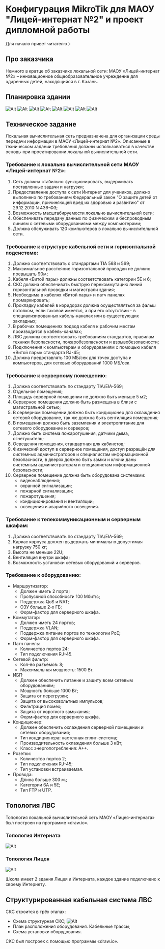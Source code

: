 # Конфигурация MikroTik для МАОУ "Лицей-интернат №2" и проект дипломной работы

Для начало привет читателю )

## Про заказчика
Немного в кратце об заказчике локальной сети: МАОУ «Лицей-интернат №2» – инновационное общеобразовательное учреждение для одаренных детей, находящийся в г. Казань. 

## Планировка здании
![Alt](https://github.com/fmanakhov/conf_mikrotik_li2_diploma_college/blob/main/ПланировкаЛИ2/КартыЗданийЛИ2/Слайд1.PNG)
![Alt](https://github.com/fmanakhov/conf_mikrotik_li2_diploma_college/blob/main/ПланировкаЛИ2/КартыЗданийЛИ2/Слайд2.PNG)
![Alt](https://github.com/fmanakhov/conf_mikrotik_li2_diploma_college/blob/main/ПланировкаЛИ2/КартыЗданийЛИ2/Слайд3.PNG)
![Alt](https://github.com/fmanakhov/conf_mikrotik_li2_diploma_college/blob/main/ПланировкаЛИ2/КартыЗданийЛИ2/Слайд4.PNG)
![Alt](https://github.com/fmanakhov/conf_mikrotik_li2_diploma_college/blob/main/ПланировкаЛИ2/КартыЗданийЛИ2/Слайд5.PNG)
![Alt](https://github.com/fmanakhov/conf_mikrotik_li2_diploma_college/blob/main/ПланировкаЛИ2/КартыЗданийЛИ2/Слайд6.PNG)
![Alt](https://github.com/fmanakhov/conf_mikrotik_li2_diploma_college/blob/main/ПланировкаЛИ2/КартыЗданийЛИ2/Слайд7.PNG)
![Alt](https://github.com/fmanakhov/conf_mikrotik_li2_diploma_college/blob/main/ПланировкаЛИ2/КартыЗданийЛИ2/Слайд8.PNG)

## Техническое задание
Локальная вычислительная сеть предназначена для организации среды передачи информации в МАОУ «Лицей-интернат №2».
Описанные в техническом задании требования должны использоваться в качестве основы при проектировании локальной вычислительной сети.
### Требование к локально вычислительной сети МАОУ «Лицей-интернат №2»:
1.  Сеть должна стабильно функционировать, выдерживать поставленные задачи и нагрузки;
2.  Предоставление доступа к сети Интернет для учеников, должно выполнено по требованиям Федеральный закон "О защите детей от информации, причиняющей вред их здоровью и развитию" от 29.12.2010 N 436-ФЗ;
3.  Возможность масштабируемости локально вычислительной сети;
4.  Обеспечивать передачу данных по физическим и беспроводным линиям с сетевыми оборудованиями между компьютерами;
5.  Должна обслуживать 120 компьютеров в локально вычислительной сети.
### Требование к структуре кабельной сети и горизонтальной подсистеме:
1.  Должно соответствовать с стандартами TIA 568 и 569;
2.	Максимальное расстояние горизонтальной проводки не должно превышать 90м;
3.	Кабеля «Витой пары» должны соответствовать категории 5Е и 6;
4.	СКС должна обеспечивать быструю перекоммутацию линий горизонтальной проводки и магистрали здания;
5.	Необходима в кабелях «Витой пары» и патч панелях промаркировать;
6.	Прокладку кабелей в коридорах должна осуществляться за фальш потолком, если таковой имеется, а при его отсутствии - в специализированных кабель-каналах или в существующих закладных; 
7.	В рабочих помещениях подвод кабеля к рабочим местам производится в кабель-каналах;
8.	ЛВС должны соответствовать требованиям стандартов, правилам техники безопасности, пожаробезопасности и взрывобезопасности;
9.	Подключения к компьютерам и оборудованиям с помощью кабеля «Витой пары» стандарта RJ-45;
10.	Должна предоставлять 100 МБ/сек для точек доступа и компьютеров, для сетевых оборудований 1000 МБ/сек.
### Требование к серверному помещению:
1.	Должна соответствовать по стандарту TIA/EIA-569;
2.	Отдельное помещения;
3.	Площадь серверной помещении не должно быть меньше 5 м2;
4.	Серверное помещения должно быть размещена в близи с магистральной сетью;
5.	В серверном помещении должно быть кондиционер для охлаждения сетевой оборудование, так же должна быть вентиляция помещения;
6.	В помещении должно быть заземления и электропитание для сетевого оборудование и серверов;
7.	Должно быть система пожаротушения, датчики дыма, огнетушитель;
8.	Освещения помещения, стандартная для кабинетов;
9.	Физический доступ в серверное помещения, доступ разращён для системных администраторов и специалистам информационной безопасности, в дверях должно быть замки и ключи даны системным администраторам и специалистам информационной безопасности;
10.	Серверное помещение должна быть оборудована системами:
    -	видеонаблюдения;
    -	охранной сигнализации;
    -	пожарной сигнализации;
    -	пожаротушения;
    -  	кондиционирования и вентиляции;
    -	освещения и аварийного освещения. 
### Требование к телекоммуникационным и серверным шкафам:
1.	Должна соответствовать по стандарту TIA/EIA-569;
2.	Каркас корпуса должен выдержать минимально допустимая нагрузку 750 кг;
3.	Высота не меньше 22U;
4.	Вентиляция внутри шкафа;
5.	Возможность установки сетевых оборудований и серверов.
### Требование к оборудованию:
-	Маршрутизатор:
    * Должен иметь 2 порта;
	* Пропускной способности 100 Мбит/с;
    * Поддержка QoS и NAT;
    * ОЗУ больше 2-х ГБ;
    * Форм-фактор для серверного шкафа.
-	Коммутатор:
    *	Должен иметь 24 портов;
    *	Поддержка VLAN;
    *	Поддержка питание портов по технологии PoE;
    *	Форм-фактор для серверного шкафа.
-	Патч панель: 
    *	Количество портов 24;
    *	Тип подключения RJ-45.
-	Сетевой фильтр:
    *	Кол-во разъёмов: 8; 
    *	Максимальная мощность: 1500 Вт.
-	ИБП:
    *	Должен обеспечить питание и защиту всем сетевым оборудованиям;
    *	Мощность больше 1000 Вт;
    *	Защита от перегрузки;
    *	Защита от высоковольтных импульсов;
    *	Фильтрация помех;
    *	Защита от короткого замыкания;
    *	Форм-фактор для серверного шкафа.
-	Кондиционер:
    *	Должен обеспечить охлаждения серверной помещении и сетевых оборудований;
    *	Тип кондиционера: настенная сплит-система;
    *	Производительность охлаждения больше 3 кВт;
    *	Класс энергопотребления: A++.
-	Розетки:
    *	Количество портов 2;
    *	Тип подключения RJ-45;
    *	Тип установки встраиваемая.
-	Провода:
    *	Длина больше 300 м.;
    *	Категории 6А и 5Е;
    *	Тип FTP и UTP.

## Топология ЛВС
Топология локальной вычислительной сеть МАОУ «Лицея-интерната» был построен на программе «draw.io».
### Топология Интерната 
![Alt](https://github.com/fmanakhov/conf_mikrotik_li2_diploma_college/blob/main/ТопологияЛИ2/Топология_ЛИ2-Интернат.png)

### Топология Лицея
![Alt](https://github.com/fmanakhov/conf_mikrotik_li2_diploma_college/blob/main/ТопологияЛИ2/Топология_ЛИ2-Лицей.png)

Школа имеет 2 здания Лицея и Интерната, каждое здание подключено к своему Интернету. 

## Структурированная кабельная система ЛВС
СКС строится в трёх этапах:
-   Схема структурная СКС;
![Alt](https://github.com/fmanakhov/conf_mikrotik_li2_diploma_college/blob/main/СКС/Картинки/СхемаСтруктурнаяСКС/СхемаСтруктурнаяСКС-Лицей.png) 
-   План расположения оборудования. Кабельные трассы; 
-   Схема установки оборудования. 

СКС был построек с помощью программы «draw.io».
